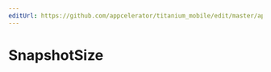 ```yaml
---
editUrl: https://github.com/appcelerator/titanium_mobile/edit/master/apidoc/Snapshotter.yml
---
```

# SnapshotSize

<TypeHeader/>

<ApiDocs/>
